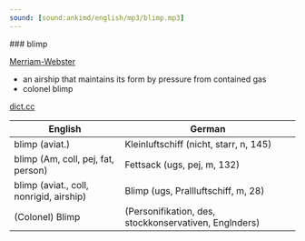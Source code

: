 ```yaml
---
sound: [sound:ankimd/english/mp3/blimp.mp3]
---
```


\### blimp

[Merriam-Webster](https://www.merriam-webster.com/dictionary/blimp)

- an airship that maintains its form by pressure from contained gas
- colonel blimp

[dict.cc](https://www.dict.cc/blimp)

| English        | German       |
| -------------- | ------------ |
| blimp (aviat.) | Kleinluftschiff (nicht, starr, n, 145) |
| blimp (Am, coll, pej, fat, person) | Fettsack (ugs, pej, m, 132) |
| blimp (aviat., coll, nonrigid, airship) | Blimp (ugs, Prallluftschiff, m, 28) |
| (Colonel) Blimp |  (Personifikation, des, stockkonservativen, Englnders) |
